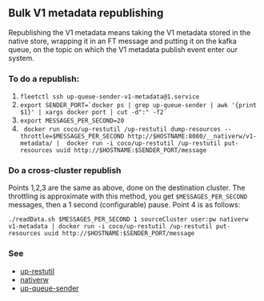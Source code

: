 ## Bulk V1 metadata republishing
Republishing the V1 metadata means taking the V1 metadata stored in the native store, wrapping it in an FT message and putting it on the kafka queue, on the topic on which the V1 metadata publish event enter our system.

### To do a republish: 

1. `fleetctl ssh up-queue-sender-v1-metadata@1.service`
2. `` export SENDER_PORT=`docker ps | grep up-queue-sender | awk '{print $1}' | xargs docker port | cut -d":" -f2` ``
3. `export MESSAGES_PER_SECOND=20`
4. ` docker run coco/up-restutil /up-restutil dump-resources --throttle=$MESSAGES_PER_SECOND http://$HOSTNAME:8080/__nativerw/v1-metadata/ |  docker run -i coco/up-restutil /up-restutil put-resources uuid http://$HOSTNAME:$SENDER_PORT/message`

### Do a cross-cluster republish
Points 1,2,3 are the same as above, done on the destination cluster.
The throttling is approximate with this method, you get `$MESSAGES_PER_SECOND` messages, then a 1 second (configurable) pause.
Point 4 is as follows:

 `./readData.sh $MESSAGES_PER_SECOND 1 sourceCluster user:pw nativerw v1-metadata | docker run -i coco/up-restutil /up-restutil put-resources uuid http://$HOSTNAME:$SENDER_PORT/message`

### See 

* [up-restutil](https://github.com/Financial-Times/up-restutil)
* [nativerw](https://github.com/Financial-Times/nativerw)
* [up-queue-sender](https://github.com/Financial-Times/up-queue-sender)
